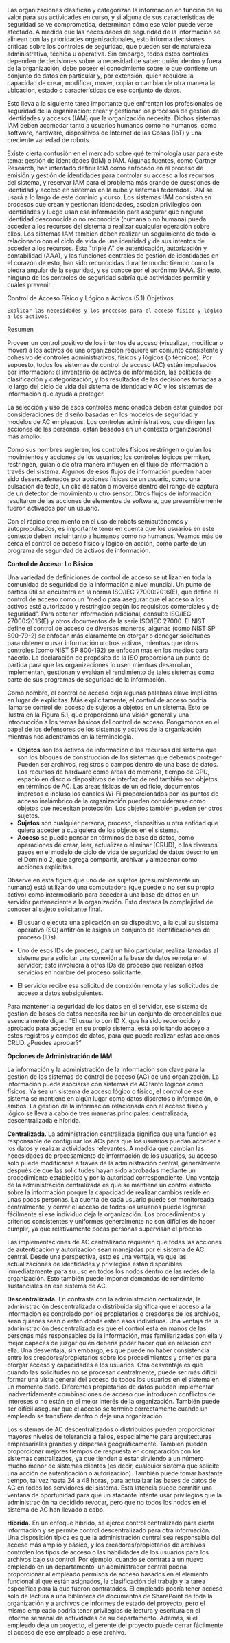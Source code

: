 Las organizaciones clasifican y categorizan la información en función de su valor para sus actividades en curso, y si alguna de sus características de seguridad se ve comprometida, determinan cómo ese 
valor puede verse afectado. A medida que las necesidades de seguridad de la información se alinean con las prioridades organizacionales, esto informa decisiones críticas sobre los controles de seguridad, 
que pueden ser de naturaleza administrativa, técnica u operativa. Sin embargo, todos estos controles dependen de decisiones sobre la necesidad de saber: quién, dentro y fuera de la organización, debe poseer
el conocimiento sobre lo que contiene un conjunto de datos en particular y, por extensión, quién requiere la capacidad de crear, modificar, mover, copiar o cambiar de otra manera la ubicación, estado o
características de ese conjunto de datos.

Esto lleva a la siguiente tarea importante que enfrentan los profesionales de seguridad de la organización: crear y gestionar los procesos de gestión de identidades y accesos (IAM) que la organización 
necesita. Dichos sistemas IAM deben acomodar tanto a usuarios humanos como no humanos, como software, hardware, dispositivos de Internet de las Cosas (IoT) y una creciente variedad de robots.

Existe cierta confusión en el mercado sobre qué terminología usar para este tema: gestión de identidades (IdM) o IAM. Algunas fuentes, como Gartner Research, han intentado definir IdM como enfocado en 
el proceso de emisión y gestión de identidades para controlar su acceso a los recursos del sistema, y reservar IAM para el problema más grande de cuestiones de identidad y acceso en sistemas en la nube y 
sistemas federados. IAM se usará a lo largo de este dominio y curso. Los sistemas IAM consisten en procesos que crean y gestionan identidades, asocian privilegios con identidades y luego usan esa 
información para asegurar que ninguna identidad desconocida o no reconocida (humana o no humana) pueda acceder a los recursos del sistema o realizar cualquier operación sobre ellos. Los sistemas IAM 
también deben realizar un seguimiento de todo lo relacionado con el ciclo de vida de una identidad y de sus intentos de acceder a los recursos. Esta "triple A" de autenticación, autorización y contabilidad 
(AAA), y las funciones centrales de gestión de identidades en el corazón de esto, han sido reconocidas durante mucho tiempo como la piedra angular de la seguridad, y se conoce por el acrónimo IAAA. 
Sin esto, ninguno de los controles de seguridad sabría qué actividades permitir y cuáles prevenir.

Control de Acceso Físico y Lógico a Activos (5.1)
Objetivos

    Explicar las necesidades y los procesos para el acceso físico y lógico a los activos.

Resumen

Proveer un control positivo de los intentos de acceso (visualizar, modificar o mover) a los activos de una organización requiere un conjunto consistente y cohesivo de controles administrativos, físicos y lógicos (o técnicos). Por supuesto, todos los sistemas de control de acceso (AC) están impulsados por información: el inventario de activos de información, las políticas de clasificación y categorización, y los resultados de las decisiones tomadas a lo largo del ciclo de vida del sistema de identidad y AC y los sistemas de información que ayuda a proteger.

La selección y uso de esos controles mencionados deben estar guiados por consideraciones de diseño basadas en los modelos de seguridad y modelos de AC empleados. Los controles administrativos, que dirigen las acciones de las personas, están basados en un contexto organizacional más amplio.

Como sus nombres sugieren, los controles físicos restringen o guían los movimientos y acciones de los usuarios; los controles lógicos permiten, restringen, guían o de otra manera influyen en el flujo de información a través del sistema. Algunos de esos flujos de información pueden haber sido desencadenados por acciones físicas de un usuario, como una pulsación de tecla, un clic de ratón o moverse dentro del rango de captura de un detector de movimiento u otro sensor. Otros flujos de información resultaron de las acciones de elementos de software, que presumiblemente fueron activados por un usuario.

Con el rápido crecimiento en el uso de robots semiautónomos y autopropulsados, es importante tener en cuenta que los usuarios en este contexto deben incluir tanto a humanos como no humanos. Veamos más de cerca el control de acceso físico y lógico en acción, como parte de un programa de seguridad de activos de información.

**Control de Acceso: Lo Básico**

Una variedad de definiciones de control de acceso se utilizan en toda la comunidad de seguridad de la información a nivel mundial. Un punto de partida útil se encuentra en la norma ISO/IEC 27000:2016(E), que define el control de acceso como un “medio para asegurar que el acceso a los activos esté autorizado y restringido según los requisitos comerciales y de seguridad”. Para obtener información adicional, consulte ISO/IEC 27000:2016(E) y otros documentos de la serie ISO/IEC 27000. El NIST define el control de acceso de diversas maneras; algunas (como NIST SP 800-79-2) se enfocan más claramente en otorgar o denegar solicitudes para obtener o usar información u otros activos, mientras que otros controles (como NIST SP 800-192) se enfocan más en los medios para hacerlo. La declaración de propósito de la ISO proporciona un punto de partida para que las organizaciones lo usen mientras desarrollan, implementan, gestionan y evalúan el rendimiento de tales sistemas como parte de sus programas de seguridad de la información.

Como nombre, el control de acceso deja algunas palabras clave implícitas en lugar de explícitas. Más explícitamente, el control de acceso podría llamarse control del acceso de sujetos a objetos en un sistema. Esto se ilustra en la Figura 5.1, que proporciona una visión general y una introducción a los temas básicos del control de acceso. Pongámonos en el papel de los defensores de los sistemas y activos de la organización mientras nos adentramos en la terminología.

- **Objetos** son los activos de información o los recursos del sistema que son los bloques de construcción de los sistemas que debemos proteger. Pueden ser archivos, registros o campos dentro de una base de datos. Los recursos de hardware como áreas de memoria, tiempo de CPU, espacio en disco o dispositivos de interfaz de red también son objetos, en términos de AC. Las áreas físicas de un edificio, documentos impresos e incluso los canales Wi-Fi proporcionados por los puntos de acceso inalámbrico de la organización pueden considerarse como objetos que necesitan protección. Los objetos también pueden ser otros sujetos.
- **Sujetos** son cualquier persona, proceso, dispositivo u otra entidad que quiera acceder a cualquiera de los objetos en el sistema.
- **Acceso** se puede pensar en términos de base de datos, como operaciones de crear, leer, actualizar o eliminar (CRUD), o los diversos pasos en el modelo de ciclo de vida de seguridad de datos descrito en el Dominio 2, que agrega compartir, archivar y almacenar como acciones explícitas.

Observe en esta figura que uno de los sujetos (presumiblemente un humano) está utilizando una computadora (que puede o no ser su propio activo) como intermediario para acceder a una base de datos en un servidor perteneciente a la organización. Esto destaca la complejidad de conocer al sujeto solicitante final.

- El usuario ejecuta una aplicación en su dispositivo, a la cual su sistema operativo (SO) anfitrión le asigna un conjunto de identificaciones de proceso (IDs).

- Uno de esos IDs de proceso, para un hilo particular, realiza llamadas al sistema para solicitar una conexión a la base de datos remota en el servidor; esto involucra a otros IDs de proceso que realizan estos servicios en nombre del proceso solicitante.

- El servidor recibe esa solicitud de conexión remota y las solicitudes de acceso a datos subsiguientes.

Para mantener la seguridad de los datos en el servidor, ese sistema de gestión de bases de datos necesita recibir un conjunto de credenciales que esencialmente digan: “El usuario con ID X, que ha sido reconocido y aprobado para acceder en su propio sistema, está solicitando acceso a estos registros y campos de datos, para que pueda realizar estas acciones CRUD. ¿Puedes aprobar?”





**Opciones de Administración de IAM**

La información y la administración de la información son clave para la gestión de los sistemas de control de acceso (AC) de una organización. La información puede asociarse con sistemas de AC tanto lógicos como físicos. Ya sea un sistema de acceso lógico o físico, el control de ese sistema se mantiene en algún lugar como datos discretos o información, o ambos. La gestión de la información relacionada con el acceso físico y lógico se lleva a cabo de tres maneras principales: centralizada, descentralizada e híbrida.

**Centralizada.** La administración centralizada significa que una función es responsable de configurar los ACs para que los usuarios puedan acceder a los datos y realizar actividades relevantes. A medida que cambian las necesidades de procesamiento de información de los usuarios, su acceso solo puede modificarse a través de la administración central, generalmente después de que las solicitudes hayan sido aprobadas mediante un procedimiento establecido y por la autoridad correspondiente. Una ventaja de la administración centralizada es que se mantiene un control estricto sobre la información porque la capacidad de realizar cambios reside en unas pocas personas. La cuenta de cada usuario puede ser monitoreada centralmente, y cerrar el acceso de todos los usuarios puede lograrse fácilmente si ese individuo deja la organización. Los procedimientos y criterios consistentes y uniformes generalmente no son difíciles de hacer cumplir, ya que relativamente pocas personas supervisan el proceso.

Las implementaciones de AC centralizado requieren que todas las acciones de autenticación y autorización sean manejadas por el sistema de AC central. Desde una perspectiva, esto es una ventaja, ya que las actualizaciones de identidades y privilegios están disponibles inmediatamente para su uso en todos los nodos dentro de las redes de la organización. Esto también puede imponer demandas de rendimiento sustanciales en ese sistema de AC.

**Descentralizada.** En contraste con la administración centralizada, la administración descentralizada o distribuida significa que el acceso a la información es controlado por los propietarios o creadores de los archivos, sean quienes sean o estén donde estén esos individuos. Una ventaja de la administración descentralizada es que el control está en manos de las personas más responsables de la información, más familiarizadas con ella y mejor capaces de juzgar quién debería poder hacer qué en relación con ella. Una desventaja, sin embargo, es que puede no haber consistencia entre los creadores/propietarios sobre los procedimientos y criterios para otorgar acceso y capacidades a los usuarios. Otra desventaja es que cuando las solicitudes no se procesan centralmente, puede ser más difícil formar una vista general del acceso de todos los usuarios en el sistema en un momento dado. Diferentes propietarios de datos pueden implementar inadvertidamente combinaciones de acceso que introducen conflictos de intereses o no están en el mejor interés de la organización. También puede ser difícil asegurar que el acceso se termine correctamente cuando un empleado se transfiere dentro o deja una organización.

Los sistemas de AC descentralizados o distribuidos pueden proporcionar mayores niveles de tolerancia a fallos, especialmente para arquitecturas empresariales grandes y dispersas geográficamente. También pueden proporcionar mejores tiempos de respuesta en comparación con los sistemas centralizados, ya que tienden a estar sirviendo a un número mucho menor de sistemas clientes (es decir, cualquier sistema que solicite una acción de autenticación o autorización). También puede tomar bastante tiempo, tal vez hasta 24 a 48 horas, para actualizar las bases de datos de AC en todos los servidores del sistema. Esta latencia puede permitir una ventana de oportunidad para que un atacante intente usar privilegios que la administración ha decidido revocar, pero que no todos los nodos en el sistema de AC han llevado a cabo.

**Híbrida.** En un enfoque híbrido, se ejerce control centralizado para cierta información y se permite control descentralizado para otra información. Una disposición típica es que la administración central sea responsable del acceso más amplio y básico, y los creadores/propietarios de archivos controlen los tipos de acceso o las habilidades de los usuarios para los archivos bajo su control. Por ejemplo, cuando se contrata a un nuevo empleado en un departamento, un administrador central podría proporcionar al empleado permisos de acceso basados en el elemento funcional al que están asignados, la clasificación del trabajo y la tarea específica para la que fueron contratados. El empleado podría tener acceso solo de lectura a una biblioteca de documentos de SharePoint de toda la organización y a archivos de informes de estado del proyecto, pero el mismo empleado podría tener privilegios de lectura y escritura en el informe semanal de actividades de su departamento. Además, si el empleado deja un proyecto, el gerente del proyecto puede cerrar fácilmente el acceso de ese empleado a ese archivo.


